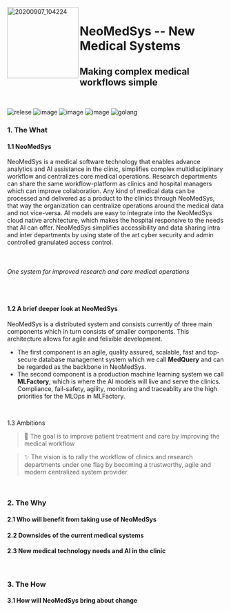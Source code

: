 
<img align="left" width="165" alt="20200907_104224" src="https://user-images.githubusercontent.com/29639563/180003274-6b40f5e8-ddc8-40ec-8bc5-74320dd0bfcc.png">

# NeoMedSys -- New Medical Systems #
## Making complex medical workflows simple ##


<br clear="left"/>

![relese](https://img.shields.io/badge/release-v0.1.0--alpha-blue)
![image](https://user-images.githubusercontent.com/29639563/182672649-9a412cbb-ddd7-43b6-b938-1a6dd720b5cc.png)
![image](https://user-images.githubusercontent.com/29639563/182673031-c6054528-612b-441b-be52-bbb85096f66e.png)
![image](https://user-images.githubusercontent.com/29639563/182672919-fa9c61e5-c9ec-412b-bd59-65dbd67673c9.png)
![golang](https://user-images.githubusercontent.com/29639563/182672526-3b60618c-ab81-4887-84e7-0a7329058782.png)






### 1. The What ###
#### 1.1 NeoMedSys
NeoMedSys is a medical software technology that enables advance analytics and AI assistance in the clinic, simplifies complex multidisciplinary workflow and centralizes core medical operations. Research departments can share the same workflow-platform as clinics and hospital managers which can improve collaboration. Any kind of medical data can be processed and delivered as a product to the clinics through NeoMedSys, that way the organization can centralize operations around the medical data and not vice-versa. AI models are easy to integrate into the NeoMedSys cloud native architecture, which makes the hospital responsive to the needs that AI can offer. NeoMedSys simplifies accessibility and data sharing intra and inter departments by using state of the art cyber security and admin controlled granulated access control. 

<br>

###### One system for improved research and core medical operations


<!--
by transformingh centralizing, maintaining and making readily available all kinds of medical data. NeoMedSys was first developed at the research unit [CRAI](crai.no) as a response to the lack of modern medical technology systems.

The main components of NeoMedSys are currently (i) state of the art medical database development, (ii) machine learning operations and (iii) developing a medical workflow-platform that incorporates all core operational and research workflow. The reason why NeoMedSys has currently three major focus areas, which can in turn be parted into smaller focus areas, is to be able to stay flexible and adaptive to the developments that happen in technology.
-->
<br>

#### 1.2 A brief deeper look at NeoMedSys
NeoMedSys is a distributed system and consists currently of three main components which in turn consists of smaller components. This architecture allows for agile and felixible development. 
- The first component is an agile, quality assured, scalable, fast and top-secure database management system which we call **MedQuery** and can be regarded as the backbone in NeoMedSys.
- The second component is a production machine learning system we call **MLFactory**, which is where the AI models will live and serve the clinics. Compliance, fail-safety, agility, monitoring and traceablity are the high priorities for the MLOps in MLFactory.

<!--
---

<img align="left" width="90" alt="20200907_104224" src="https://user-images.githubusercontent.com/29639563/180863997-0e618b84-5039-438b-a028-1c42496c971d.png">


The first component is a flexible/agile, scalable, fast and top-secure database management system which we call **MedQuery** and can be regarded as the backbone in NeoMedSys. The database architecture is designed to be adaptive to the hospital requirements and technological innovation. High priorites are security, accessiblity, scalability, felxibility and data quality assurance.


<br clear="left"/>

<img align="left" width="70" alt="20200907_104224" src="https://user-images.githubusercontent.com/29639563/180615895-f353f60d-abae-49f5-8204-1262efc259df.png">

The second component is a production machine learning system we call **MLFactory**. This is where the AI models will live and serve the clinics in a safe and monitored environment. Compliance, failsafety, agility, monitoring and strong provenance are the high priorities for the MLOps at MLFactory. The component can be regarded as the muscle in NeoMedSys.

<br clear="left"/>

<br>

<img align="left" width="70" alt="20200907_104224" src="https://user-images.githubusercontent.com/29639563/180444097-00b612fe-6192-4ea3-8741-070ff2714c25.png">

The third component is the a workflow-platform for hospital researchers and practitioners that will tie together the two other components. We have called this component **Falco by NeoMedSys**. The platform will serve as the first in line component for improving collaboration and workflow intra and inter departments, accross hospitals and hospital regions.

<br clear="left"/>


<br>

---
-->
<br>

1.3 Ambitions

> 🚀 The goal is to improve patient treatment and care by improving the medical workflow

> :sparkles: The vision is to rally the workflow of clinics and research departments under one flag by becoming a trustworthy, agile and modern centralized system provider

<br>

### 2. The Why ###
#### 2.1 Who will benefit from taking use of NeoMedSys

#### 2.2 Downsides of the current medical systems

#### 2.3 New medical technology needs and AI in the clinic

<!--
The health sector is one of the industries in developing countries that are the slowest in adapting to technological change. Many of the current hospital systems are primarily based or partially based on technology that dates back to the 1970s and 1980s. These systems are often disliked by the users due to their many feature limitations, lack of failsafety and technological awakardness. There is an imperative need in the health sector for better technological systems that can enable better workflows for doctors, nurses, managers and researchers throughout the whole hospital organization.
-->
<br>

### 3. The How ###

#### 3.1 How will NeoMedSys bring about change

<!--

3.1 by transformingh centralizing, maintaining and making readily available all kinds of medical data. NeoMedSys was first developed at the research unit [CRAI](crai.no) as a response to the lack of modern medical technology systems.

2. problem
2.2 health sector
- flexibility
- decentralized
- no modern approach
- old security systems that incetivises completely closing off the systems and stopping further development due to securtiy risks
- no way to work agile

The effect of improving this is improved patient treatment/care, better collaboration intra/inter departments and . 

2.1 NeoMedSys
The aim is to make AI a main component of the workflow-platform. 
**Here are some ideas to get you started:**

🙋‍♀️ A short introduction - what is your organization all about?
🌈 Contribution guidelines - how can the community get involved?
👩‍💻 Useful resources - where can the community find your docs? Is there anything else the community should know?
🍿 Fun facts - what does your team eat for breakfast?
🧙 Remember, you can do mighty things with the power of [Markdown](https://docs.github.com/github/writing-on-github/getting-started-with-writing-and-formatting-on-github/basic-writing-and-formatting-syntax)
-->
